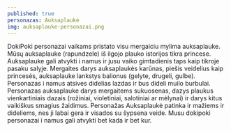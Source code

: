 ```yaml
---
published: true
personazas: Auksaplaukė
img: auksaplauke-personazai.png
---
```

DokiPoki personazai vaikams pristato visu mergaiciu mylima auksaplauke. Mūsų auksaplauke (rapundzele) iš ilgojo plauko istorijos tikra princese. Auksaplauke gali atvykti i namus ir jusu vaiko gimtadienis taps kaip tikroje pasaku salyje. Mergaites darys auksaplaukės karūnas, piešis veidelius kaip princesės, auksaplauke lankstys balionus (gelyte, drugeli, gulbe). Personazas i namus atsives didelias lazdas ir bus dideli muilo burbulai. Personazas auksaplauke darys mergaitems sukuosenas, dazys plaukus vienkartiniais dazais (rožiniai, violetiniai, salotiniai ar mėlynai) ir darys kitus vaikiškus smagius žaidimus. Personažas Auksaplaukė patinka ir mažiems ir dideliems, nes ji labai gera ir visados su šypsena veide. Musu dokipoki personazai i namus gali atvykti bet kada ir bet kur.
